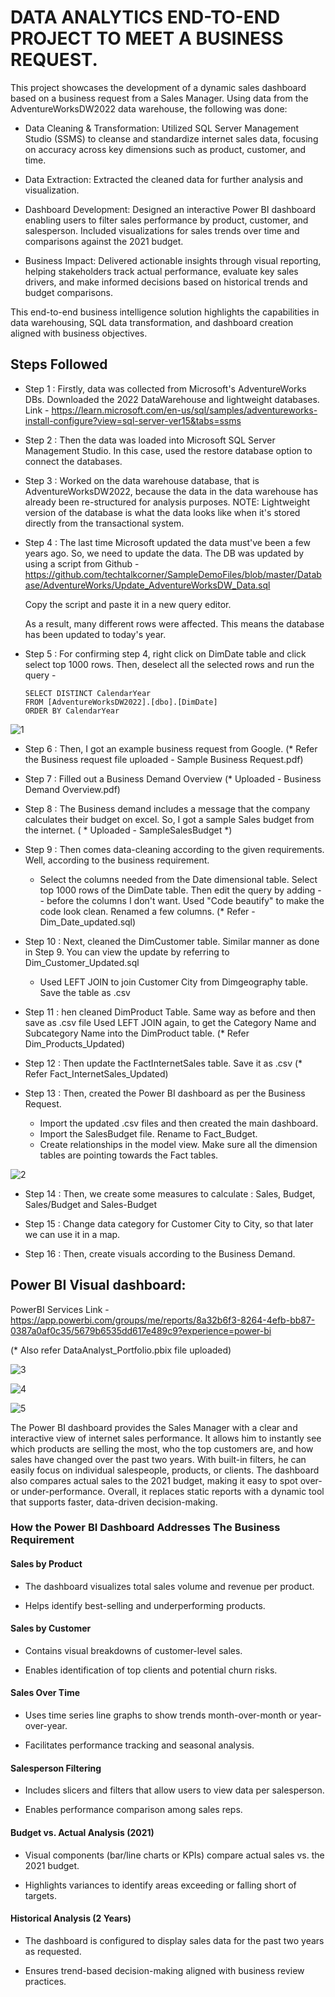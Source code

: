 # DATA ANALYTICS END-TO-END PROJECT TO MEET A BUSINESS REQUEST.
This project showcases the development of a dynamic sales dashboard based on a business request from a Sales Manager. Using data from the AdventureWorksDW2022 data warehouse, the following was done:

- Data Cleaning & Transformation: Utilized SQL Server Management Studio (SSMS) to cleanse and standardize internet sales data, focusing on accuracy across key dimensions such as product, customer, and time.

- Data Extraction: Extracted the cleaned data for further analysis and visualization.

- Dashboard Development: Designed an interactive Power BI dashboard enabling users to filter sales performance by product, customer, and salesperson. Included visualizations for sales trends over time and comparisons against the 2021 budget.

- Business Impact: Delivered actionable insights through visual reporting, helping stakeholders track actual performance, evaluate key sales drivers, and make informed decisions based on historical trends and budget comparisons.

This end-to-end business intelligence solution highlights the capabilities in data warehousing, SQL data transformation, and dashboard creation aligned with business objectives.

## Steps Followed
- Step 1 : Firstly, data was collected from Microsoft's AdventureWorks DBs.
    Downloaded the 2022 DataWarehouse and lightweight databases.
Link - https://learn.microsoft.com/en-us/sql/samples/adventureworks-install-configure?view=sql-server-ver15&tabs=ssms

- Step 2 : Then the data was loaded into Microsoft SQL Server Management Studio.
   In this case, used the restore database option to connect the databases.

- Step 3 : Worked on the data warehouse database, that is AdventureWorksDW2022, because the data in the data warehouse has already been re-structured for analysis purposes.
    NOTE: Lightweight version of the database is what the data looks like when it's stored directly from the transactional system.

- Step 4 : The last time Microsoft updated the data must've been a few years ago. 
    So, we need to update the data. The DB was updated by using a script from Github -
    https://github.com/techtalkcorner/SampleDemoFiles/blob/master/Database/AdventureWorks/Update_AdventureWorksDW_Data.sql

    Copy the script and paste it in a new query editor.

    As a result, many different rows were affected. This means the database has been updated to today's year.

- Step 5 : For confirming step 4, right click on DimDate table and click select top 1000 rows. 
    Then, deselect all the selected rows and run the query -

      SELECT DISTINCT CalendarYear
      FROM [AdventureWorksDW2022].[dbo].[DimDate]
      ORDER BY CalendarYear

![1](https://github.com/user-attachments/assets/d39a8b1d-b1f5-4617-b5eb-54762f1a5da6)

- Step 6 : Then, I got an example business request from Google.
   (* Refer the Business request file uploaded - Sample Business Request.pdf)

- Step 7 : Filled out a Business Demand Overview (* Uploaded - Business Demand Overview.pdf)


- Step 8 : The Business demand includes a message that the company calculates their budget on excel.
   So, I got a sample Sales budget from the internet. ( * Uploaded - SampleSalesBudget *)

- Step 9 : Then comes data-cleaning according to the given requirements. Well, according to the business requirement.
 
   - Select the columns needed from the Date dimensional table.
      Select top 1000 rows of the DimDate table. Then edit the query by adding -- before the columns I don't want.
  Used "Code beautify" to make the code look clean.
      Renamed a few columns.
     (* Refer - Dim_Date_updated.sql)

- Step 10 : Next, cleaned the DimCustomer table. Similar manner as done in Step 9. You can view the update by referring to Dim_Customer_Updated.sql
   - Used LEFT JOIN to join Customer City from Dimgeography table. Save the table as .csv

- Step 11 : hen cleaned DimProduct Table. Same way as before and then save as .csv file
    Used LEFT JOIN again, to get the Category Name and Subcategory Name into the DimProduct table.
    (* Refer Dim_Products_Updated)


- Step 12 : Then update the FactInternetSales table. Save it as .csv
    (* Refer Fact_InternetSales_Updated)


       
- Step 13 : Then, created the Power BI dashboard as per the Business Request.
     - Import the updated .csv files and then created the main dashboard.
     - Import the SalesBudget file. Rename to Fact_Budget.
     - Create relationships in the model view. Make sure all the dimension tables are pointing towards the Fact tables.

![2](https://github.com/user-attachments/assets/4a781f59-d19a-49d5-b10d-97a087322e18)



- Step 14 : Then, we create some measures to calculate :
     Sales, Budget, Sales/Budget and Sales-Budget

- Step 15 : Change data category for Customer City to City, so that later we can use it in a map.

- Step 16 : Then, create visuals according to the Business Demand.

## Power BI Visual dashboard:
PowerBI Services Link - https://app.powerbi.com/groups/me/reports/8a32b6f3-8264-4efb-bb87-0387a0af0c35/5679b6535dd617e489c9?experience=power-bi

(* Also refer DataAnalyst_Portfolio.pbix file uploaded)

![3](https://github.com/user-attachments/assets/2c759a5d-ed3a-456b-ad7e-9eb8d395c5ae)

![4](https://github.com/user-attachments/assets/6dec37b9-7d8f-41da-83ed-59eb52f7a01c)

![5](https://github.com/user-attachments/assets/65fab451-c45f-4a0c-8ecc-e7446d12d9f0)

The Power BI dashboard provides the Sales Manager with a clear and interactive view of internet sales performance. It allows him to instantly see which products are selling the most, who the top customers are, and how sales have changed over the past two years. With built-in filters, he can easily focus on individual salespeople, products, or clients. The dashboard also compares actual sales to the 2021 budget, making it easy to spot over- or under-performance. Overall, it replaces static reports with a dynamic tool that supports faster, data-driven decision-making.

### How the Power BI Dashboard Addresses The Business Requirement

####  Sales by Product

- The dashboard visualizes total sales volume and revenue per product.

 - Helps identify best-selling and underperforming products.

#### Sales by Customer

- Contains visual breakdowns of customer-level sales.

- Enables identification of top clients and potential churn risks.

#### Sales Over Time

- Uses time series line graphs to show trends month-over-month or year-over-year.

- Facilitates performance tracking and seasonal analysis.

#### Salesperson Filtering

- Includes slicers and filters that allow users to view data per salesperson.

- Enables performance comparison among sales reps.

#### Budget vs. Actual Analysis (2021)

- Visual components (bar/line charts or KPIs) compare actual sales vs. the 2021 budget.

- Highlights variances to identify areas exceeding or falling short of targets.

#### Historical Analysis (2 Years)

- The dashboard is configured to display sales data for the past two years as requested.

- Ensures trend-based decision-making aligned with business review practices.





   
